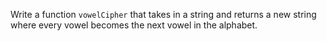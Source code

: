 Write a function `vowelCipher` that takes in a string and returns a new string where every vowel becomes the next vowel in the alphabet.
